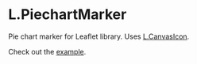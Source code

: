 L.PiechartMarker
================

Pie chart marker for Leaflet library. Uses [L.CanvasIcon](https://github.com/sashakavun/leaflet-canvasicon).

Check out the [example](http://sashakavun.github.io/leaflet-piechart/example.html).
